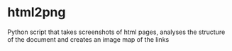 html2png
========

Python script that takes screenshots of html pages, analyses the structure of the document and creates an image map of the links
